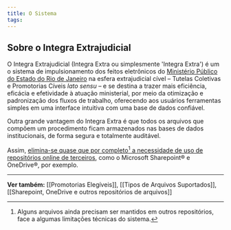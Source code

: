 ```yaml
---
title: O Sistema
tags:
---
```

## Sobre o Integra Extrajudicial

O Integra Extrajudicial (Integra Extra ou simplesmente 'Integra Extra') é um o sistema de impulsionamento dos feitos eletrônicos do [Ministério Público do Estado do Rio de Janeiro](https://www.mprj.mp.br/) na esfera extrajudicial cível – Tutelas Coletivas e Promotorias Cíveis _lato sensu_ – e se destina a trazer mais eficiência, eficácia e efetividade à atuação ministerial, por meio da otimização e padronização dos fluxos de trabalho, oferecendo aos usuários ferramentas simples em uma interface intuitiva com uma base de dados confiável.

Outra grande vantagem do Integra Extra é que todos os arquivos que compõem um procedimento ficam armazenados nas bases de dados institucionais, de forma segura e totalmente auditável. 

Assim, <u>elimina-se quase que por completo[^1] a necessidade de uso de repositórios online de terceiros</u>, como o Microsoft Sharepoint® e OneDrive®, por exemplo.
___
**Ver também:** [[Promotorias Elegíveis]], [[Tipos de Arquivos Suportados]], [[Sharepoint, OneDrive e outros repositórios de arquivos]]

[^1]: Alguns arquivos ainda precisam ser mantidos em outros repositórios, face a algumas limitações técnicas do sistema.